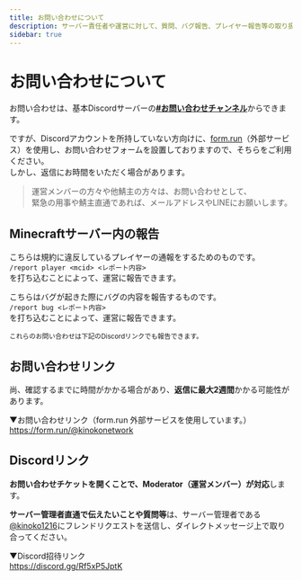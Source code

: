 ```yaml
---
title: お問い合わせについて
description: サーバー責任者や運営に対して、質問、バグ報告、プレイヤー報告等の取り扱いについて
sidebar: true
---
```

# お問い合わせについて
お問い合わせは、基本Discordサーバーの[**#お問い合わせチャンネル**](https://discord.gg/EFaH45YmD2)からできます。

ですが、Discordアカウントを所持していない方向けに、[form.run](https://form.run/@kinokonetwork)（外部サービス）を使用し、お問い合わせフォームを設置しておりますので、そちらをご利用ください。<br>しかし、返信にお時間をいただく場合があります。

> 運営メンバーの方々や他鯖主の方々は、お問い合わせとして、<br>緊急の用事や鯖主直通であれば、メールアドレスやLINEにお願いします。

## Minecraftサーバー内の報告
こちらは規約に違反しているプレイヤーの通報をするためのものです。<br>
`/report player <mcid> <レポート内容>`<br>
を打ち込むことによって、運営に報告できます。

こちらはバグが起きた際にバグの内容を報告するものです。<br>
`/report bug <レポート内容>`<br>
を打ち込むことによって、運営に報告できます。<br>

<small>これらのお問い合わせは下記のDiscordリンクでも報告できます。</small>

## お問い合わせリンク
尚、確認するまでに時間がかかる場合があり、**返信に最大2週間**かかる可能性があります。

▼お問い合わせリンク（form.run 外部サービスを使用しています。）<br>
https://form.run/@kinokonetwork

## Discordリンク
**お問い合わせチケットを開くことで、Moderator（運営メンバー）が対応**します。

**サーバー管理者直通で伝えたいことや質問等**は、サーバー管理者である[@kinoko1216](https://discord.com/users/925245386568896564)にフレンドリクエストを送信し、ダイレクトメッセージ上で取り合ってください。

▼Discord招待リンク<br>
https://discord.gg/Rf5xP5JptK
